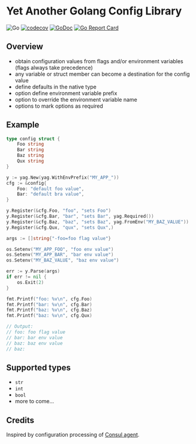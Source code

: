 # Yet Another Golang Config Library

![Go](https://github.com/zoido/yag-config/workflows/Go/badge.svg)
[![codecov](https://codecov.io/gh/zoido/yag-config/branch/master/graph/badge.svg)](https://codecov.io/gh/zoido/yag-config)
[![GoDoc](https://godoc.org/github.com/zoido/yag-config?status.svg)](https://godoc.org/github.com/zoido/yag-config)
[![Go Report Card](https://goreportcard.com/badge/github.com/zoido/yag-config)](https://goreportcard.com/report/github.com/zoido/yag-config)

## Overview

- obtain configuration values from flags and/or environment variables
  (flags always take precedence)
- any variable or struct member can become a destination for the config value
- define defaults in the native type
- option define environment variable prefix
- option to override the environment variable name
- options to mark options as required

## Example

<!-- markdownlint-disable MD010 -->

```go
type config struct {
	Foo string
	Bar string
	Baz string
	Qux string
}

y := yag.New(yag.WithEnvPrefix("MY_APP_"))
cfg := &config{
    Foo: "default foo value",
    Bar: "default bra value",
}

y.Register(&cfg.Foo, "foo", "sets Foo")
y.Register(&cfg.Bar, "bar", "sets Bar", yag.Required())
y.Register(&cfg.Baz, "baz", "sets Baz", yag.FromEnv("MY_BAZ_VALUE"))
y.Register(&cfg.Qux, "qux", "sets Qux",)

args := []string{"-foo=foo flag value"}

os.Setenv("MY_APP_FOO", "foo env value")
os.Setenv("MY_APP_BAR", "bar env value")
os.Setenv("MY_BAZ_VALUE", "baz env value")

err := y.Parse(args)
if err != nil {
    os.Exit(2)
}

fmt.Printf("foo: %v\n", cfg.Foo)
fmt.Printf("bar: %v\n", cfg.Bar)
fmt.Printf("baz: %v\n", cfg.Baz)
fmt.Printf("baz: %v\n", cfg.Qux)

// Output:
// foo: foo flag value
// bar: bar env value
// baz: baz env value
// baz:
```

<!-- markdownlint-enable MD010 -->

## Supported types

- `str`
- `int`
- `bool`
- more to come…

## Credits

Inspired by configuration processing
of [Consul agent](https://github.com/hashicorp/consul).
